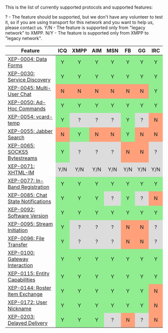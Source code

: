 This is the list of currently supported protocols and supported features:

? - The feature should be supported, but we don't have any volunteer to test it, so if you are using transport for this network and you want to help us, please contact us.
Y/N - The feature is supported only from "legacy network" to XMPP.
N/Y - The feature is supported only from XMPP to "legacy network".

<table border="0">
<thead>
<tr>
<th>Feature</th>
<th>ICQ</th>
<th>XMPP</th>
<th>AIM</th>
<th>MSN</th>
<th>FB</th>
<th>GG</th>

<th>IRC</th>
</tr>
</thead>
<tbody>
<tr>
<td><span id="tip-xep0004" class="ttip-span"><a href="http://xmpp.org/extensions/xep-0004.html">XEP-0004: Data Forms</a></span></td>
<td style="text-align: center;background-color:#90EE90">Y</td>
<td style="text-align: center;background-color:#90EE90">Y</td>
<td style="text-align: center;background-color:#90EE90">Y</td>
<td style="text-align: center;background-color:#90EE90">Y</td>
<td style="text-align: center;background-color:#90EE90">Y</td>

<td style="text-align: center;background-color:#90EE90">Y</td>
<td style="text-align: center;background-color:#90EE90">Y</td>
</tr>
<tr>
<td><span id="tip-xep0030" class="ttip-span"><a href="http://xmpp.org/extensions/xep-0030.html">XEP-0030: Service Discovery</a></span></td>
<td style="text-align: center;background-color:#90EE90">Y</td>
<td style="text-align: center;background-color:#90EE90">Y</td>
<td style="text-align: center;background-color:#90EE90">Y</td>
<td style="text-align: center;background-color:#90EE90">Y</td>
<td style="text-align: center;background-color:#90EE90">Y</td>

<td style="text-align: center;background-color:#90EE90">Y</td>
<td style="text-align: center;background-color:#90EE90">Y</td>
</tr>
<tr>
<td><span id="tip-xep0045" class="ttip-span"><a href="http://xmpp.org/extensions/xep-0045.html">XEP-0045: Multi-User Chat</a></span></td>
<td style="text-align: center;background-color:#FFA07A">N</td>
<td style="text-align: center;background-color:#FFA07A">N</td>
<td style="text-align: center;background-color:#FFA07A">N</td>
<td style="text-align: center;background-color:#FFA07A">N</td>
<td style="text-align: center;background-color:#FFA07A">N</td>

<td style="text-align: center;background-color:#FFA07A">N</td>
<td style="text-align: center;background-color:#90EE90">Y</td>
</tr>
<tr>
<td><span id="tip-xep0050" class="ttip-span"><a href="http://xmpp.org/extensions/xep-0050.html">XEP-0050: Ad-Hoc Commands</a></span></td>
<td style="text-align: center;background-color:#90EE90">Y</td>
<td style="text-align: center;background-color:#90EE90">Y</td>
<td style="text-align: center;background-color:#90EE90">Y</td>
<td style="text-align: center;background-color:#90EE90">Y</td>
<td style="text-align: center;background-color:#90EE90">Y</td>

<td style="text-align: center;background-color:#90EE90">Y</td>
<td style="text-align: center;background-color:#90EE90">Y</td>
</tr>
<tr>
<td><span id="tip-xep0054" class="ttip-span"><a href="http://xmpp.org/extensions/xep-0054.html">XEP-0054: vcard-temp</a></span></td>
<td style="text-align: center;background-color:#90EE90">Y</td>
<td style="text-align: center;background-color:#DCDCDC">?</td>
<td style="text-align: center;background-color:#DCDCDC">?</td>
<td style="text-align: center;background-color:#DCDCDC">?</td>
<td style="text-align: center;background-color:#90EE90">Y</td>

<td style="text-align: center;background-color:#DCDCDC">?</td>
<td style="text-align: center;background-color:#FFA07A">N</td>
</tr>
<tr>
<td><span id="tip-xep0054" class="ttip-span"><a href="http://xmpp.org/extensions/xep-0055.html">XEP-0055: Jabber Search</a></span></td>
<td style="text-align: center;background-color:#FFA07A">N</td>
<td style="text-align: center;background-color:#90EE90">Y</td>
<td style="text-align: center;background-color:#FFA07A">N</td>
<td style="text-align: center;background-color:#FFA07A">N</td>
<td style="text-align: center;background-color:#90EE90">Y</td>

<td style="text-align: center;background-color:#FFA07A">N</td>
<td style="text-align: center;background-color:#FFA07A">N</td>
</tr>
<tr>
<td><span id="tip-xep0065" class="ttip-span"><a href="http://xmpp.org/extensions/xep-0065.html">XEP-0065: SOCKS5 Bytestreams</a></span></td>
<td style="text-align: center;background-color:#90EE90">Y</td>
<td style="text-align: center;background-color:#DCDCDC">?</td>
<td style="text-align: center;background-color:#DCDCDC">?</td>
<td style="text-align: center;background-color:#DCDCDC">?</td>
<td style="text-align: center;background-color:#FFA07A">N</td>

<td style="text-align: center;background-color:#FFA07A">N</td>
<td style="text-align: center;background-color:#DCDCDC">?</td>
</tr>
<tr>
<td><span id="tip-xep0071" class="ttip-span"><a href="http://xmpp.org/extensions/xep-0071.html">XEP-0071: XHTML-IM</a></span></td>
<td style="text-align: center;background-color:#DCDCDC">Y/N</td>
<td style="text-align: center;background-color:#DCDCDC">Y/N</td>
<td style="text-align: center;background-color:#DCDCDC">Y/N</td>
<td style="text-align: center;background-color:#DCDCDC">Y/N</td>
<td style="text-align: center;background-color:#DCDCDC">Y/N</td>

<td style="text-align: center;background-color:#DCDCDC">Y/N</td>
<td style="text-align: center;background-color:#DCDCDC">Y/N</td>
</tr>
<tr>
<td><span id="tip-xep0077" class="ttip-span"><a href="http://xmpp.org/extensions/xep-0077.html">XEP-0077: In-Band Registration</a></span></td>
<td style="text-align: center;background-color:#90EE90">Y</td>
<td style="text-align: center;background-color:#90EE90">Y</td>
<td style="text-align: center;background-color:#90EE90">Y</td>
<td style="text-align: center;background-color:#90EE90">Y</td>
<td style="text-align: center;background-color:#90EE90">Y</td>

<td style="text-align: center;background-color:#90EE90">Y</td>
<td style="text-align: center;background-color:#90EE90">Y</td>
</tr>
<tr>
<td><span id="tip-xep085" class="ttip-span"><a href="http://xmpp.org/extensions/xep-0085.html">XEP-0085: Chat State Notifications</a></span></td>
<td style="text-align: center;background-color:#90EE90">Y</td>
<td style="text-align: center;background-color:#90EE90">Y</td>
<td style="text-align: center;background-color:#90EE90">Y</td>
<td style="text-align: center;background-color:#DCDCDC">?</td>
<td style="text-align: center;background-color:#90EE90">Y</td>

<td style="text-align: center;background-color:#DCDCDC">?</td>
<td style="text-align: center;background-color:#FFA07A">N</td>
</tr>
<tr>
<td><span id="tip-xep092" class="ttip-span"><a href="http://xmpp.org/extensions/xep-0092.html">XEP-0092: Software Version</a></span></td>
<td style="text-align: center;background-color:#90EE90">Y</td>
<td style="text-align: center;background-color:#90EE90">Y</td>
<td style="text-align: center;background-color:#90EE90">Y</td>
<td style="text-align: center;background-color:#90EE90">Y</td>
<td style="text-align: center;background-color:#90EE90">Y</td>

<td style="text-align: center;background-color:#90EE90">Y</td>
<td style="text-align: center;background-color:#90EE90">Y</td>
</tr>
<tr>
<td><span id="tip-xep095" class="ttip-span"><a href="http://xmpp.org/extensions/xep-0095.html">XEP-0095: Stream Initiation</a></span></td>
<td style="text-align: center;background-color:#90EE90">Y</td>
<td style="text-align: center;background-color:#DCDCDC">?</td>
<td style="text-align: center;background-color:#DCDCDC">?</td>
<td style="text-align: center;background-color:#DCDCDC">?</td>
<td style="text-align: center;background-color:#FFA07A">N</td>

<td style="text-align: center;background-color:#FFA07A">N</td>
<td style="text-align: center;background-color:#DCDCDC">?</td>
</tr>
<tr>
<td><span id="tip-xep096" class="ttip-span"><a href="http://xmpp.org/extensions/xep-0096.html">XEP-0096: File Transfer</a></span></td>
<td style="text-align: center;background-color:#90EE90">Y</td>
<td style="text-align: center;background-color:#DCDCDC">?</td>
<td style="text-align: center;background-color:#DCDCDC">?</td>
<td style="text-align: center;background-color:#DCDCDC">?</td>
<td style="text-align: center;background-color:#FFA07A">N</td>

<td style="text-align: center;background-color:#FFA07A">N</td>
<td style="text-align: center;background-color:#DCDCDC">?</td>
</tr>
<tr>
<td><span id="tip-xep100" class="ttip-span"><a href="http://xmpp.org/extensions/xep-0100.html">XEP-0100: Gateway Interaction</a></span></td>
<td style="text-align: center;background-color:#90EE90">Y</td>
<td style="text-align: center;background-color:#90EE90">Y</td>
<td style="text-align: center;background-color:#90EE90">Y</td>
<td style="text-align: center;background-color:#90EE90">Y</td>
<td style="text-align: center;background-color:#90EE90">Y</td>

<td style="text-align: center;background-color:#90EE90">Y</td>
<td style="text-align: center;background-color:#90EE90">Y</td>
</tr>
<tr>
<td><span id="tip-xep115" class="ttip-span"><a href="http://xmpp.org/extensions/xep-0115.html">XEP-0115: Entity Capabilities</a></span></td>
<td style="text-align: center;background-color:#90EE90">Y</td>
<td style="text-align: center;background-color:#90EE90">Y</td>
<td style="text-align: center;background-color:#90EE90">Y</td>
<td style="text-align: center;background-color:#90EE90">Y</td>
<td style="text-align: center;background-color:#90EE90">Y</td>

<td style="text-align: center;background-color:#90EE90">Y</td>
<td style="text-align: center;background-color:#90EE90">Y</td>
</tr>
<tr>
<td><span id="tip-xep144" class="ttip-span"><a href="http://xmpp.org/extensions/xep-0144.html">XEP-0144: Roster Item Exchange</a></span></td>
<td style="text-align: center;background-color:#90EE90">Y</td>
<td style="text-align: center;background-color:#90EE90">Y</td>
<td style="text-align: center;background-color:#90EE90">Y</td>
<td style="text-align: center;background-color:#90EE90">Y</td>
<td style="text-align: center;background-color:#90EE90">Y</td>

<td style="text-align: center;background-color:#90EE90">Y</td>
<td style="text-align: center;background-color:#FFA07A">N</td>
</tr>
<tr>
<td><span id="tip-xep172" class="ttip-span"><a href="http://xmpp.org/extensions/xep-0172.html">XEP-0172: User Nickname</a></span></td>
<td style="text-align: center;background-color:#90EE90">Y</td>
<td style="text-align: center;background-color:#90EE90">Y</td>
<td style="text-align: center;background-color:#90EE90">Y</td>
<td style="text-align: center;background-color:#90EE90">Y</td>
<td style="text-align: center;background-color:#90EE90">Y</td>

<td style="text-align: center;background-color:#90EE90">Y</td>
<td style="text-align: center;background-color:#FFA07A">N</td>
</tr>
<tr>
<td><span id="tip-xep203" class="ttip-span"><a href="http://xmpp.org/extensions/xep-0203.html">XEP-0203: Delayed Delivery</a></span></td>
<td style="text-align: center;background-color:#90EE90">Y</td>
<td style="text-align: center;background-color:#90EE90">Y</td>
<td style="text-align: center;background-color:#90EE90">Y</td>
<td style="text-align: center;background-color:#DCDCDC">?</td>
<td style="text-align: center;background-color:#FFA07A">N</td>

<td style="text-align: center;background-color:#DCDCDC">?</td>
<td style="text-align: center;background-color:#FFA07A">N</td>
</tr>
</tbody>
</table>
